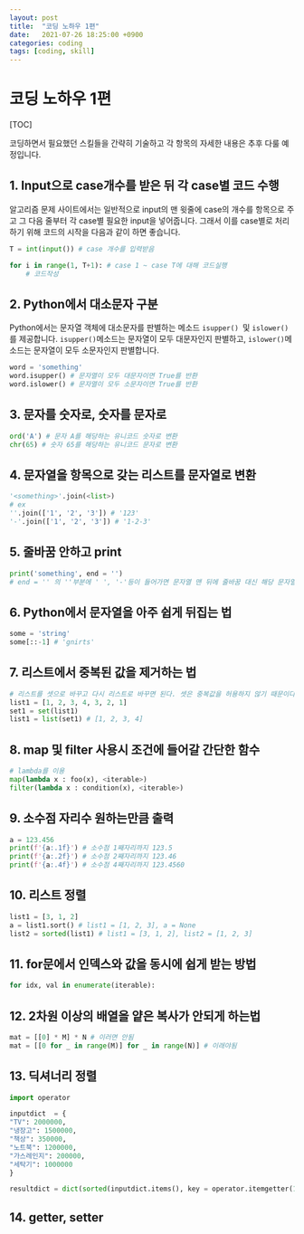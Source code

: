 ```yaml
---
layout: post
title:  "코딩 노하우 1편"
date:   2021-07-26 18:25:00 +0900
categories: coding
tags: [coding, skill]
---
```

# 코딩 노하우 1편

[TOC]

코딩하면서 필요했던 스킬들을 간략히 기술하고 각 항목의 자세한 내용은 추후 다룰 예정입니다.

## 1. Input으로 case개수를 받은 뒤 각 case별 코드 수행

알고리즘 문제 사이트에서는 일반적으로 input의 맨 윗줄에 case의 개수를 항목으로 주고 그 다음 줄부터 각 case별 필요한 input을 넣어줍니다. 그래서 이를 case별로 처리하기 위해 코드의 시작을 다음과 같이 하면 좋습니다.

```python
T = int(input()) # case 개수를 입력받음

for i in range(1, T+1): # case 1 ~ case T에 대해 코드실행
    # 코드작성
```



## 2. Python에서 대소문자 구분

Python에서는 문자열 객체에 대소문자를 판별하는 메소드 `isupper() `및 `islower()`를 제공합니다. `isupper()`메소드는 문자열이 모두 대문자인지 판별하고, `islower()`메소드는 문자열이 모두 소문자인지 판별합니다.

```python
word = 'something'
word.isupper() # 문자열이 모두 대문자이면 True를 반환
word.islower() # 문자열이 모두 소문자이면 True를 반환
```

## 3. 문자를 숫자로, 숫자를 문자로

```python
ord('A') # 문자 A를 해당하는 유니코드 숫자로 변환
chr(65) # 숫자 65를 해당하는 유니코드 문자로 변환
```

## 4. 문자열을 항목으로 갖는 리스트를 문자열로 변환

```python
'<something>'.join(<list>)
# ex
''.join(['1', '2', '3']) # '123'
'-'.join(['1', '2', '3']) # '1-2-3'
```

## 5. 줄바꿈 안하고 print

```python
print('something', end = '')
# end = '' 의 ''부분에 ' ', '-'등이 들어가면 문자열 맨 뒤에 줄바꿈 대신 해당 문자열이 붙어 출력된다
```

## 6. Python에서 문자열을 아주 쉽게 뒤집는 법

```python
some = 'string'
some[::-1] # 'gnirts'
```

## 7. 리스트에서 중복된 값을 제거하는 법

```python
# 리스트를 셋으로 바꾸고 다시 리스트로 바꾸면 된다. 셋은 중복값을 허용하지 않기 때문이다
list1 = [1, 2, 3, 4, 3, 2, 1]
set1 = set(list1)
list1 = list(set1) # [1, 2, 3, 4]
```

## 8. map 및 filter 사용시 조건에 들어갈 간단한 함수

```python
# lambda를 이용
map(lambda x : foo(x), <iterable>)
filter(lambda x : condition(x), <iterable>)
```

## 9. 소수점 자리수 원하는만큼 출력

```python
a = 123.456
print(f'{a:.1f}') # 소수점 1째자리까지 123.5
print(f'{a:.2f}') # 소수점 2째자리까지 123.46
print(f'{a:.4f}') # 소수점 4째자리까지 123.4560
```

## 10. 리스트 정렬

```python
list1 = [3, 1, 2]
a = list1.sort() # list1 = [1, 2, 3], a = None
list2 = sorted(list1) # list1 = [3, 1, 2], list2 = [1, 2, 3]
```

## 11. for문에서 인덱스와 값을 동시에 쉽게 받는 방법

```python
for idx, val in enumerate(iterable):
```

## 12. 2차원 이상의 배열을 얕은 복사가 안되게 하는법

```python
mat = [[0] * M] * N # 이러면 안됨
mat = [[0 for _ in range(M)] for _ in range(N)] # 이래야됨
```

## 13. 딕셔너리 정렬

```python
import operator

inputdict  = {
"TV": 2000000,
"냉장고": 1500000,
"책상": 350000,
"노트북": 1200000,
"가스레인지": 200000,
"세탁기": 1000000
}

resultdict = dict(sorted(inputdict.items(), key = operator.itemgetter(1), reverse = True))
```

## 14. getter, setter

